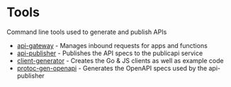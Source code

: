 # Tools

Command line tools used to generate and publish APIs

- [api-gateway](api-gateway) - Manages inbound requests for apps and functions
- [api-publisher](api-publisher) - Publishes the API specs to the publicapi service
- [client-generator](client-generator) - Creates the Go & JS clients as well as example code
- [protoc-gen-openapi](protoc-gen-openapi) - Generates the OpenAPI specs used by the api-publisher
